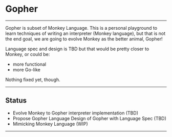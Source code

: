 # Gopher

---

Gopher is subset of Monkey Language. This is a personal playground to learn techniques of writing an interpreter (Monkey language),
but that is not the end goal, we are going to evolve Monkey as the better animal, Gopher!

Language spec and design is TBD but that would be pretty closer to Monkey, or could be:

- more functional
- more Go-like

Nothing fixed yet, though.

---

## Status

- Evolve Monkey to Gopher interpreter implementation (TBD) 
- Propose Gopher Language Design of Gopher with Language Spec (TBD)
- Mimicking Monkey Language (WIP)

---
